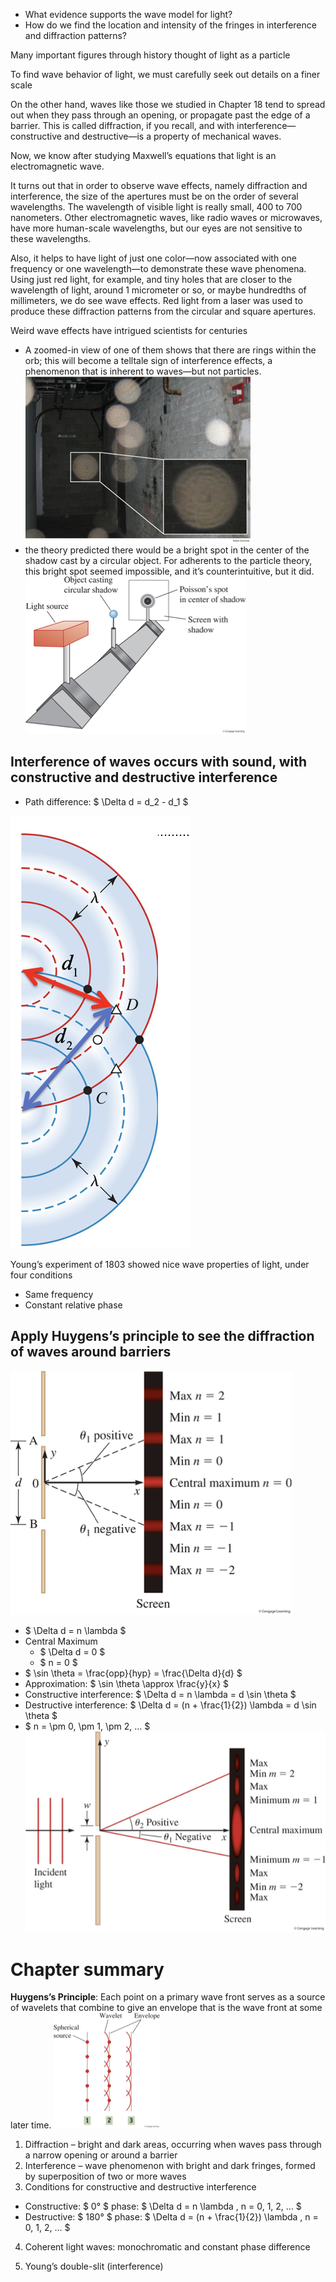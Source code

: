 - What evidence supports the wave model for light?
- How do we find the location and intensity of the fringes in interference and diffraction patterns?

Many important figures through history thought of light as a particle

To find wave behavior of light, we must carefully seek out details on a finer scale

On the other hand, waves like those we studied in Chapter 18 tend to spread out when they pass through an opening, or propagate past the edge of a barrier. This is called diffraction, if you recall, and with interference—constructive and destructive—is a property of mechanical waves.

Now, we know after studying Maxwell’s equations that light is an electromagnetic wave. 

It turns out that in order to observe wave effects, namely diffraction and interference, the size of the apertures must be on the order of several wavelengths. The wavelength of visible light is really small, 400 to 700 nanometers. Other electromagnetic waves, like radio waves or microwaves, have more human-scale wavelengths, but our eyes are not sensitive to these wavelengths. 

Also, it helps to have light of just one color—now associated with one frequency or one wavelength—to demonstrate these wave phenomena. Using just red light, for example, and tiny holes that are closer to the wavelength of light, around 1 micrometer or so, or maybe hundredths of millimeters, we do see wave effects. Red light from a laser was used to produce these diffraction patterns from the circular and square apertures. 

Weird wave effects have intrigued scientists for centuries
- A zoomed-in view of one of them shows that there are rings within the orb; this will become a telltale sign of interference effects, a phenomenon that is inherent to waves—but not particles. 
![alt text](image-1.png)
- the theory predicted there would be a bright spot in the center of the shadow cast by a circular object. For adherents to the particle theory, this bright spot seemed impossible, and it’s counterintuitive, but it did. 
![alt text](image.png)
## Interference of waves occurs with sound, with constructive and destructive interference
- Path difference: $ \Delta d = d_2 - d_1 $

![](image-6.png)

Young’s experiment of 1803 showed nice wave properties of light, under four conditions

- Same frequency
- Constant relative phase
## Apply Huygens’s principle to see the diffraction of waves around barriers 

![alt text](image-7.png)

- $ \Delta d = n \lambda $
- Central Maximum
    - $ \Delta d = 0 $
    - $ n = 0 $
- $ \sin \theta = \frac{opp}{hyp} = \frac{\Delta d}{d} $
- Approximation: $ \sin \theta \approx \frac{y}{x} $ 
- Constructive interference: $ \Delta d = n \lambda = d \sin \theta $
- Destructive interference: $ \Delta d = (n + \frac{1}{2}) \lambda = d \sin \theta $
- $ n = \pm 0, \pm 1, \pm 2, ... $
![alt text](image-8.png)

# Chapter summary
**Huygens’s Principle**: Each point on a primary wave front serves as a source of wavelets that combine to give an envelope that is the wave front at some later time.
![alt text](image-2.png)

1. Diffraction – bright and dark areas, occurring when waves pass through a narrow opening or around a barrier
2. Interference – wave phenomenon with bright and dark fringes, formed by superposition of two or more waves
3. Conditions for constructive and destructive interference
- Constructive: $ 0° $ phase: $ \Delta d = n \lambda , n = 0, 1, 2, ... $
- Destructive: $ 180° $ phase: $ \Delta d = (n + \frac{1}{2}) \lambda , n = 0, 1, 2, ... $
4. Coherent light waves: monochromatic and constant phase difference

1. Young’s double-slit (interference)
